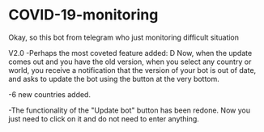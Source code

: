 # COVID-19-monitoring
Okay, so this bot from telegram who just monitoring difficult situation

V2.0
-Perhaps the most coveted feature added: D
Now, when the update comes out and you have the old version, when you select any country or world, you receive a notification that the version of your bot is out of date, and asks to update the bot using the button at the very bottom.

-6 new countries added.

-The functionality of the "Update bot" button has been redone. Now you just need to click on it and do not need to enter anything.
